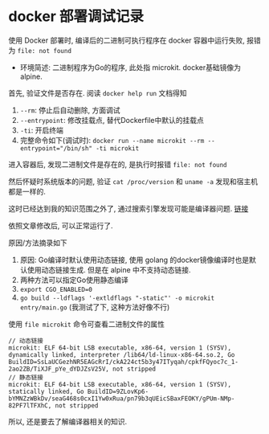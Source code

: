 # docker 部署调试记录

使用 Docker 部署时, 编译后的二进制可执行程序在 docker 容器中运行失败, 报错为 `file: not found`
- 环境简述: 二进制程序为Go的程序, 此处指 microkit. docker基础镜像为 alpine.

首先, 验证文件是否存在. 阅读 `docker help run` 文档得知
1. `--rm`: 停止后自动删除, 方面调试
2. `--entrypoint`: 修改挂载点, 替代Dockerfile中默认的挂载点
3. `-ti`: 开启终端
4. 完整命令如下(调试时): `docker run --name microkit --rm --entrypoint="/bin/sh" -ti microkit`

进入容器后, 发现二进制文件是存在的, 是执行时报错 `file: not found`

然后怀疑时系统版本的问题, 验证 `cat /proc/version` 和 `uname -a` 发现和宿主机都是一样的.

这时已经达到我的知识范围之外了, 通过搜索引擎发现可能是编译器问题. [链接](https://yryz.net/post/golang-docker-alpine-start-panic.html)

依照文章修改后, 可以正常运行了.

原因/方法摘录如下
1. 原因: Go编译时默认使用动态链接, 使用 golang 的docker镜像编译时也是默认使用动态链接生成. 但是在 alpine 中不支持动态链接.
2. 两种方法可以指定Go使用静态编译
  1. `export CGO_ENABLED=0`
  2. `go build --ldflags '-extldflags "-static"' -o microkit entry/main.go` (我测试了下, 这种方法好像不行)

使用 `file microkit` 命令可查看二进制文件的属性
````
// 动态链接
microkit: ELF 64-bit LSB executable, x86-64, version 1 (SYSV), dynamically linked, interpreter /lib64/ld-linux-x86-64.so.2, Go BuildID=SsLaUCGezhNR5EAGcRrI/ckA224ct5b3y47ITyqah/cpkfFQyoc7c_1-2ao2ZB/TiXJF_pYe_dYDJZsV25V, not stripped
// 静态链接
microkit: ELF 64-bit LSB executable, x86-64, version 1 (SYSV), statically linked, Go BuildID=9ZLovKp6-bYMNZzWBkDv/seaG468s0cxI1Yw0xRua/pn79b3qUEicSBaxFEOKY/gPUm-NMp-82PF7lTFXhC, not stripped
````

所以, 还是要去了解编译器相关的知识.
